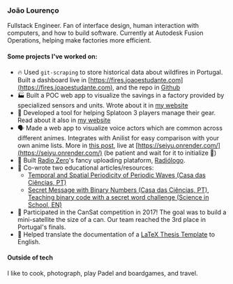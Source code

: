 ### João Lourenço
Fullstack Engineer. Fan of interface design, human interaction with computers, and how to build software. Currently at Autodesk Fusion Operations, helping make factories more efficient.

#### Some projects I've worked on:
- 🔥 Used `git-scraping` to store historical data about wildfires in Portugal. Built a dashboard live in [https://fires.joaoestudante.com](https://fires.joaoestudante.com), and the repo in [Github](https://github.com/joaoestudante/fogospt)
- 🏭 Built a POC web app to visualize the savings in a factory provided by specialized sensors and units. Wrote about it in [my website](https://joaoestudante.com/projects/factory-savings)
- 🐙 Developed a tool for helping Splatoon 3 players manage their gear. Read about it also in [my website](https://joaoestudante.com/projects/splatoon-gear-db/)
- 🗣️ Made a web app to visualize voice actors which are common across different animes. Integrates with Anilist for easy comparison with your own anime lists. More in [this post](https://joaoestudante.com/projects/japanese-voice-actors/), live at [https://seiyu.onrender.com/](https://seiyu.onrender.com/) (be patient and wait for it to initialize 🙏)
- 🎤 Built [Radio Zero](https://www.radiozero.pt/)'s fancy uploading plataform, [Radiólogo](https://github.com/joaoestudante/radiologo).
- :pencil: Co-wrote two educational articles/resources:
  * [Temporal and Spatial Periodicity of Periodic Waves (Casa das Ciências, PT)](https://www.casadasciencias.org/recurso/7545)
  * [Secret Message with Binary Numbers (Casa das Ciências, PT)](https://www.casadasciencias.org/recurso/8935), [Teaching binary code with a secret word challenge (Science in School, EN)](https://www.scienceinschool.org/article/2021/teaching-binary-code-secret-word-challenge/)
- :rocket: Participated in the CanSat competition in 2017! The goal was to build a mini-satellite the size of a can. Our team reached the 3rd place in Portugal's finals.
- :speech_balloon: Helped translate the documentation of a [LaTeX Thesis Template](https://github.com/ekspek/ist-thesis) to English.

#### Outside of tech

I like to cook, photograph, play Padel and boardgames, and travel.
